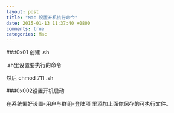 ```yaml
---
layout: post
title: "Mac 设置开机执行命令"
date: 2015-01-13 11:37:40 +0800
comments: true
categories: Mac
---
```


###0x01 创建 .sh

.sh里设置要执行的命令  

然后 chmod 711 .sh

###0x002设置开机启动

在系统偏好设置-用户与群组-登陆项 里添加上面你保存的可执行文件。

